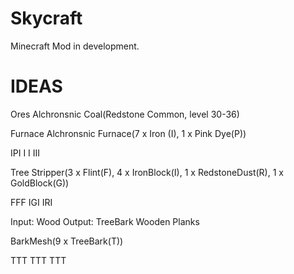 Skycraft
========

Minecraft Mod in development.

IDEAS
=====

Ores
Alchronsnic Coal(Redstone Common, level 30-36)

Furnace
Alchronsnic Furnace(7 x Iron (I), 1 x Pink Dye(P))

IPI
I I
III

Tree Stripper(3 x Flint(F), 4 x IronBlock(I), 1 x RedstoneDust(R), 1 x GoldBlock(G))

FFF
IGI
IRI

Input:
Wood
Output:
TreeBark
Wooden Planks

BarkMesh(9 x TreeBark(T))

TTT
TTT
TTT